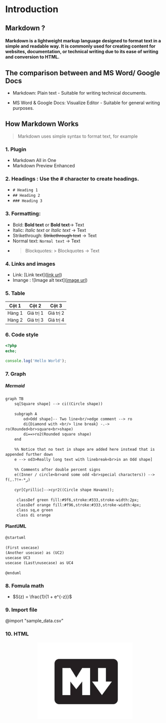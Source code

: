 # Introduction

## Markdown ?

#### Markdown is a lightweight markup language designed to format text in a simple and readable way. It is commonly used for creating content for websites, documentation, or technical writing due to its ease of writing and conversion to HTML.

## The comparison between and MS Word/ Google Docs

- Markdown: Plain text - Suitable for writing technical documents.
  
- MS Word & Google Docs: Visualize Editor - Suitable for general writing purposes.

## How Markdown Works
> Markdown uses simple syntax to format text, for example

### 1. Plugin

- Markdown All in One 
- Markdown Preview Enhanced

### 2. Headings : Use the # character to create headings.

- `# Heading 1` 
- `## Heading 2` 
- `### Heading 3`

### 3. Formatting:

- Bold: **Bold text** or __Bold text__-> Text
- Italic: *Italic text* or _Italic text_ -> Text
- Strikethrough: ~~Strikethrough text~~ -> Text
- Normal text: `Normal text` -> Text
- >Blockquotes: > Blockquotes -> Text

### 4. Links and images

- Link: [Link text]([link url](https://www.google.com))
- Imange : ![Image alt text]([image url](https://via.placeholder.com/150))

### 5. Table

| Cột 1  | Cột 2     | Cột 3     |
| ------ | --------- | --------- |
| Hàng 1 | Giá trị 1 | Giá trị 2 |
| Hàng 2 | Giá trị 3 | Giá trị 4 |


### 6. Code style

```php
<?php
echo;
```
```js
console.log('Hello World');
```


### 7. Graph

##### Mermaid
  
```mermaid
graph TB
    sq[Square shape] --> ci((Circle shape))

    subgraph A
        od>Odd shape]-- Two line<br/>edge comment --> ro
        di{Diamond with <br/> line break} -.-> ro(Rounded<br>square<br>shape)
        di==>ro2(Rounded square shape)
    end

    %% Notice that no text in shape are added here instead that is appended further down
    e --> od3>Really long text with linebreak<br>in an Odd shape]

    %% Comments after double percent signs
    e((Inner / circle<br>and some odd <br>special characters)) --> f(,.?!+-*ز)

    cyr[Cyrillic]-->cyr2((Circle shape Начало));

     classDef green fill:#9f6,stroke:#333,stroke-width:2px;
     classDef orange fill:#f96,stroke:#333,stroke-width:4px;
     class sq,e green
     class di orange

```

#### PlantUML

```plantuml
@startuml

(First usecase)
(Another usecase) as (UC2)
usecase UC3
usecase (Last\nusecase) as UC4

@enduml
```
 
### 8. Fomula math

- $S(z) = \frac{1}{1 + e^{-z}}$

### 9. Import file

@import "sample_data.csv"


### 10. HTML

<div align="center">
  <img src="image.png" alt="Description" width="300">
</div


